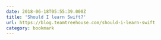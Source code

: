 ```yaml
---
date: 2018-06-18T05:55:39.000Z
title: 'Should I learn Swift?'
url: https://blog.teamtreehouse.com/should-i-learn-swift
category: bookmark
---
```

